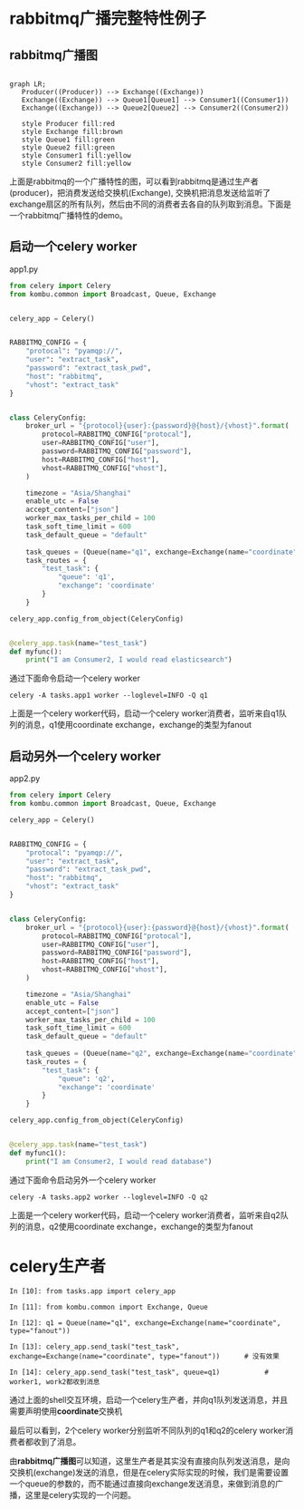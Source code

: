 # rabbitmq广播完整特性例子

## rabbitmq广播图
```mermaid

graph LR;
   Producer((Producer)) --> Exchange((Exchange))
   Exchange((Exchange)) --> Queue1[Queue1] --> Consumer1((Consumer1))
   Exchange((Exchange)) --> Queue2[Queue2] --> Consumer2((Consumer2))

   style Producer fill:red
   style Exchange fill:brown
   style Queue1 fill:green
   style Queue2 fill:green
   style Consumer1 fill:yellow
   style Consumer2 fill:yellow
```
上面是rabbitmq的一个广播特性的图，可以看到rabbitmq是通过生产者(producer)，把消费发送给交换机(Exchange), 交换机把消息发送给监听了exchange扇区的所有队列，然后由不同的消费者去各自的队列取到消息。下面是一个rabbitmq广播特性的demo。


## 启动一个celery worker
app1.py
```python
from celery import Celery
from kombu.common import Broadcast, Queue, Exchange


celery_app = Celery()


RABBITMQ_CONFIG = {
    "protocal": "pyamqp://",
    "user": "extract_task",
    "password": "extract_task_pwd",
    "host": "rabbitmq",
    "vhost": "extract_task"
}


class CeleryConfig:
    broker_url = "{protocol}{user}:{password}@{host}/{vhost}".format(
        protocol=RABBITMQ_CONFIG["protocal"],
        user=RABBITMQ_CONFIG["user"],
        password=RABBITMQ_CONFIG["password"],
        host=RABBITMQ_CONFIG["host"],
        vhost=RABBITMQ_CONFIG["vhost"],
    )

    timezone = "Asia/Shanghai"
    enable_utc = False
    accept_content=["json"]
    worker_max_tasks_per_child = 100
    task_soft_time_limit = 600
    task_default_queue = "default"
    
    task_queues = (Queue(name="q1", exchange=Exchange(name="coordinate", type="fanout")),)
    task_routes = {
        "test_task": {
            "queue": 'q1',
            "exchange": 'coordinate'
        }
    }

celery_app.config_from_object(CeleryConfig)


@celery_app.task(name="test_task")
def myfunc():
    print("I am Consumer2, I would read elasticsearch")
```

通过下面命令启动一个celery worker
```shell
celery -A tasks.app1 worker --loglevel=INFO -Q q1
```
上面是一个celery worker代码，启动一个celery worker消费者，监听来自q1队列的消息，q1使用coordinate exchange，exchange的类型为fanout



## 启动另外一个celery worker
app2.py
```python
from celery import Celery
from kombu.common import Broadcast, Queue, Exchange

celery_app = Celery()


RABBITMQ_CONFIG = {
    "protocal": "pyamqp://",
    "user": "extract_task",
    "password": "extract_task_pwd",
    "host": "rabbitmq",
    "vhost": "extract_task"
}


class CeleryConfig:
    broker_url = "{protocol}{user}:{password}@{host}/{vhost}".format(
        protocol=RABBITMQ_CONFIG["protocal"],
        user=RABBITMQ_CONFIG["user"],
        password=RABBITMQ_CONFIG["password"],
        host=RABBITMQ_CONFIG["host"],
        vhost=RABBITMQ_CONFIG["vhost"],
    )

    timezone = "Asia/Shanghai"
    enable_utc = False
    accept_content=["json"]
    worker_max_tasks_per_child = 100
    task_soft_time_limit = 600
    task_default_queue = "default"
    
    task_queues = (Queue(name="q2", exchange=Exchange(name="coordinate", type="fanout")),)
    task_routes = {
        "test_task": {
            "queue": 'q2',
            "exchange": 'coordinate'
        }
    }

celery_app.config_from_object(CeleryConfig)


@celery_app.task(name="test_task")
def myfunc1():
    print("I am Consumer2, I would read database")
```

通过下面命令启动另外一个celery worker
```shell
celery -A tasks.app2 worker --loglevel=INFO -Q q2
```
上面是一个celery worker代码，启动一个celery worker消费者，监听来自q2队列的消息，q2使用coordinate exchange，exchange的类型为fanout



# celery生产者
```shell
In [10]: from tasks.app import celery_app

In [11]: from kombu.common import Exchange, Queue

In [12]: q1 = Queue(name="q1", exchange=Exchange(name="coordinate", type="fanout"))

In [13]: celery_app.send_task("test_task", exchange=Exchange(name="coordinate", type="fanout"))      # 没有效果

In [14]: celery_app.send_task("test_task", queue=q1)           # worker1, work2都收到消息
```
通过上面的shell交互环境，启动一个celery生产者，并向q1队列发送消息，并且需要声明使用**coordinate**交换机

最后可以看到，2个celery worker分别监听不同队列的q1和q2的celery worker消费者都收到了消息。

由**rabbitmq广播图**可以知道，这里生产者是其实没有直接向队列发送消息，是向交换机(exchange)发送的消息，但是在celery实际实现的时候，我们是需要设置一个queue的参数的，而不能通过直接向exchange发送消息，来做到消息的广播，这里是celery实现的一个问题。
